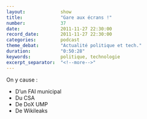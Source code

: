 ```yaml
---
layout:             show
title:              "Gare aux écrans !"
number:             37
date:               2011-11-27 22:30:00
record_date:        2011-11-27 22:30:00
categories:         podcast
theme_debat:        "Actualité politique et tech."
duration:           "0:50:28"
keywords:           politique, technologie
excerpt_separator:  "<!--more-->"
---
```



On y cause :

- D’un FAI municipal
- Du CSA
- De DoX UMP
- De Wikileaks
